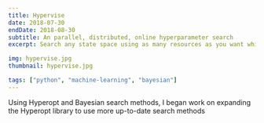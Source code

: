```yaml
---
title: Hypervise
date: 2018-07-30
endDate: 2018-08-30
subtitle: An parallel, distributed, online hyperparameter search
excerpt: Search any state space using as many resources as you want while using the best version of your model so far

img: hypervise.jpg
thumbnail: hypervise.jpg

tags: ["python", "machine-learning", "bayesian"]
---
```

Using Hyperopt and Bayesian search methods, I began work on expanding the Hyperopt library to use more up-to-date search methods
